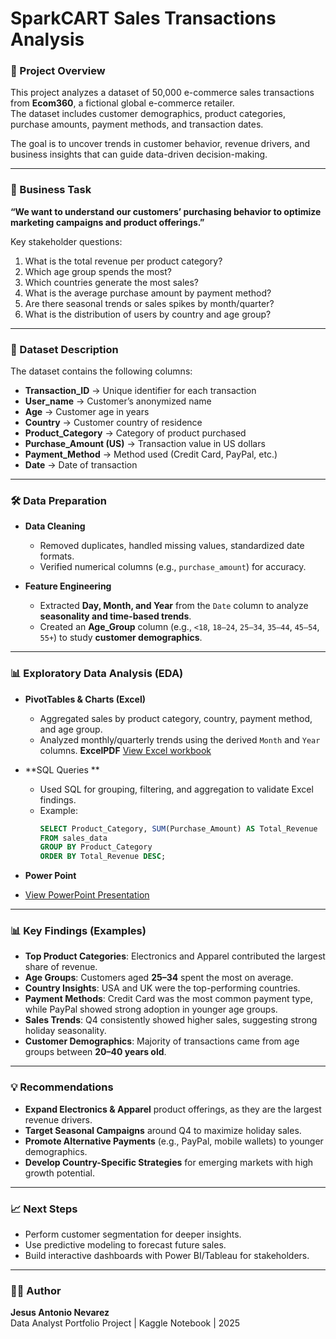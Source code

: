 # SparkCART Sales Transactions Analysis

### 📌 Project Overview
This project analyzes a dataset of 50,000 e-commerce sales transactions from **Ecom360**, a fictional global e-commerce retailer.  
The dataset includes customer demographics, product categories, purchase amounts, payment methods, and transaction dates.  

The goal is to uncover trends in customer behavior, revenue drivers, and business insights that can guide data-driven decision-making.  

---

### 🎯 Business Task
**“We want to understand our customers’ purchasing behavior to optimize marketing campaigns and product offerings.”**

Key stakeholder questions:  
1. What is the total revenue per product category?  
2. Which age group spends the most?  
3. Which countries generate the most sales?  
4. What is the average purchase amount by payment method?  
5. Are there seasonal trends or sales spikes by month/quarter?  
6. What is the distribution of users by country and age group?  

---

### 📂 Dataset Description
The dataset contains the following columns:

- **Transaction_ID** → Unique identifier for each transaction  
- **User_name** → Customer’s anonymized name  
- **Age** → Customer age in years  
- **Country** → Customer country of residence  
- **Product_Category** → Category of product purchased  
- **Purchase_Amount (US)** → Transaction value in US dollars  
- **Payment_Method** → Method used (Credit Card, PayPal, etc.)  
- **Date** → Date of transaction  

---

### 🛠️ Data Preparation
- **Data Cleaning**  
  - Removed duplicates, handled missing values, standardized date formats.  
  - Verified numerical columns (e.g., `purchase_amount`) for accuracy.  

- **Feature Engineering**  
  - Extracted **Day, Month, and Year** from the `Date` column to analyze **seasonality and time-based trends**.  
  - Created an **Age_Group** column (e.g., `<18`, `18–24`, `25–34`, `35–44`, `45–54`, `55+`) to study **customer demographics**.  

---
### 📊 Exploratory Data Analysis (EDA)
- **PivotTables & Charts (Excel)**  
  - Aggregated sales by product category, country, payment method, and age group.  
  - Analyzed monthly/quarterly trends using the derived `Month` and `Year` columns.
    **ExcelPDF**
    [View Excel workbook](e-commerce/PDF/ecommerce_transactionsv2.pdf)

- **SQL Queries **  
  - Used SQL for grouping, filtering, and aggregation to validate Excel findings.  
  - Example:  
    ```sql
    SELECT Product_Category, SUM(Purchase_Amount) AS Total_Revenue
    FROM sales_data
    GROUP BY Product_Category
    ORDER BY Total_Revenue DESC;
    ```  
- **Power Point**
- [View PowerPoint Presentation](e-commerce/PDF/SparkCART_project_portfolio.pdf)
---

### 📊 Key Findings (Examples)
- **Top Product Categories**: Electronics and Apparel contributed the largest share of revenue.  
- **Age Groups**: Customers aged **25–34** spent the most on average.  
- **Country Insights**: USA and UK were the top-performing countries.  
- **Payment Methods**: Credit Card was the most common payment type, while PayPal showed strong adoption in younger age groups.  
- **Sales Trends**: Q4 consistently showed higher sales, suggesting strong holiday seasonality.  
- **Customer Demographics**: Majority of transactions came from age groups between **20–40 years old**.  

---

### 💡 Recommendations
- **Expand Electronics & Apparel** product offerings, as they are the largest revenue drivers.  
- **Target Seasonal Campaigns** around Q4 to maximize holiday sales.  
- **Promote Alternative Payments** (e.g., PayPal, mobile wallets) to younger demographics.  
- **Develop Country-Specific Strategies** for emerging markets with high growth potential.  

---

### 📈 Next Steps
- Perform customer segmentation for deeper insights.  
- Use predictive modeling to forecast future sales.  
- Build interactive dashboards with Power BI/Tableau for stakeholders.  

---

### 👨‍💻 Author
**Jesus Antonio Nevarez**  
Data Analyst Portfolio Project | Kaggle Notebook | 2025  
